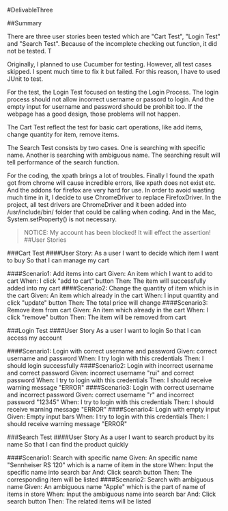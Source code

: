 #DelivableThree

##Summary

There are three user stories been tested which are "Cart Test", "Login Test" and "Search Test". Because of the incomplete
checking out function, it did not be tested. T

Originally, I planned to use Cucumber for testing. However, all test cases skipped. I spent much time to fix it but failed. For this reason, I have to used JUnit to test. 

For the test, the Login Test focused on testing the Login Process. The login process should not allow incorrect username or passord to login. And the empty input for username and password should be prohibit too. If the webpage has a good design, those problems will not happen.

The Cart Test reflect the test for basic cart operations, like add items, change quantity for item, remove items. 

The Search Test consists by two cases. One is searching with specific name. Another is searching with ambiguous name. The searching result will tell performance of the search function.

For the coding, the xpath brings a lot of troubles. Finally I found the xpath got from chrome will cause incredible errors, like xpath does not exist etc. And the addons for firefox are very hard for use. In order to avoid wasting much time in it, I decide to use ChromeDriver to replace FirefoxDriver. In the project, all test drivers are ChromeDriver and it been added into /usr/include/bin/ folder that could be calling when coding. And in the Mac, System.setProperty() is not necessary.

>NOTICE: My account has been blocked! It will effect the assertion!
##User Stories

###Cart Test
####User Story:
	As a user
	I want to decide which item I want to buy
	So that I can manage my cart
	
####Scenario1: Add items into cart
    Given: An item which I want to add to cart
    When: I click "add to cart" button
    Then: The item will successfully added into my cart
####Scenario2: Change the quantity of item which is in the cart
    Given: An item which already in the cart
    When: I input quantity and click "update" button
    Then: The total price will change 
####Scenario3: Remove item from cart
    Given: An item which already in the cart
    When: I click "remove" button
    Then: The item will be removed from cart 

###Login Test
####User Story
	As a user
    I want to login
    So that I can access my account

####Scenario1: Login with correct username and password
    Given: correct username and password
    When: I try login with this credentials
    Then: I should login successfully
####Scenario2: Login with incorrect username and correct password
    Given: incorrect username "rui" and correct password
    When: I try to login with this credentials
    Then: I should receive warning message "ERROR"
####Scenario3: Login with correct username and incorrect password
    Given: correct username "r" and incorrect password "12345"
    When: I try to login with this credentials
    Then: I should receive warning message "ERROR"
####Scenario4: Login with empty input
    Given: Empty input bars
    When: I try to login with this credentials
    Then: I should receive warning message "ERROR"
	
###Search Test
####User Story
	As a user
    I want to search product by its name
    So that I can find the product quickly

####Scenario1: Search with specific name 
    Given: An specific name "Sennheiser RS 120" which is a name of item in the store
    When: Input the specific name into search bar
    And: Click search button
    Then: The corresponding item will be listed
####Scenario2: Search with ambiguous name 
    Given: An ambiguous name "Apple" which is the part of name of items in store
    When: Input the ambiguous name into search bar
    And: Click search button
    Then: The related items will be listed

	
	
	
